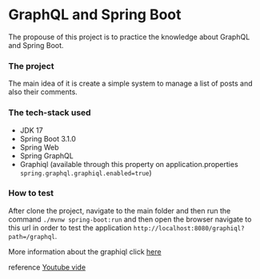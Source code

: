 # GraphQL and Spring Boot

The propouse of this project is to practice the knowledge about GraphQL and Spring Boot.

### The project

The main idea of it is create a simple system to manage a list of posts and also their comments.

### The tech-stack used
- JDK 17
- Spring Boot 3.1.0
- Spring Web
- Spring GraphQL
- Graphiql (available through this property on application.properties `spring.graphql.graphiql.enabled=true`)

### How to test

After clone the project, navigate to the main folder and then run the command `./mvnw spring-boot:run` and then open the browser
navigate to this url in order to test the application `http://localhost:8080/graphiql?path=/graphql`.

More information about the graphiql click [here](https://github.com/graphql/graphiql)

reference [Youtube vide](https://youtu.be/-0od_vt0s6A)

